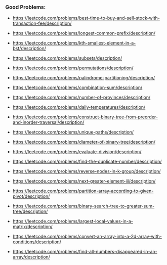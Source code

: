 ### Good Problems:

- https://leetcode.com/problems/best-time-to-buy-and-sell-stock-with-transaction-fee/description/

>

- https://leetcode.com/problems/longest-common-prefix/description/

>

- https://leetcode.com/problems/kth-smallest-element-in-a-bst/description/

>

- https://leetcode.com/problems/subsets/description/

>

- https://leetcode.com/problems/permutations/description/

>

- https://leetcode.com/problems/palindrome-partitioning/description/

>

- https://leetcode.com/problems/combination-sum/description/

>

- https://leetcode.com/problems/number-of-provinces/description/

>

- https://leetcode.com/problems/daily-temperatures/description/

>

- https://leetcode.com/problems/construct-binary-tree-from-preorder-and-inorder-traversal/description/

>

- https://leetcode.com/problems/unique-paths/description/

>

- https://leetcode.com/problems/diameter-of-binary-tree/description/

>

- https://leetcode.com/problems/evaluate-division/description/

>

- https://leetcode.com/problems/find-the-duplicate-number/description/

>

- https://leetcode.com/problems/reverse-nodes-in-k-group/description/

>

- https://leetcode.com/problems/next-greater-element-iii/description/

>

- https://leetcode.com/problems/partition-array-according-to-given-pivot/description/

>

- https://leetcode.com/problems/binary-search-tree-to-greater-sum-tree/description/

>

- https://leetcode.com/problems/largest-local-values-in-a-matrix/description/

>

- https://leetcode.com/problems/convert-an-array-into-a-2d-array-with-conditions/description/

>

- https://leetcode.com/problems/find-all-numbers-disappeared-in-an-array/description/
